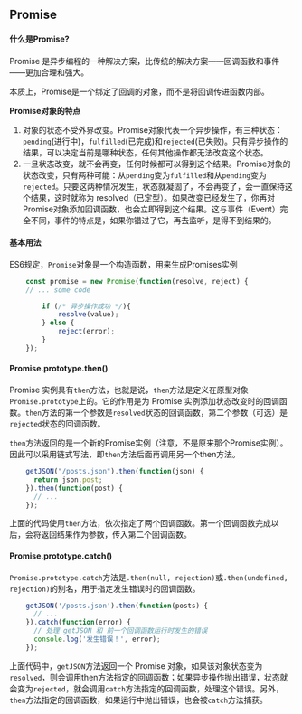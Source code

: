 ## Promise

####  什么是Promise?

Promise
是异步编程的一种解决方案，比传统的解决方案——回调函数和事件——更加合理和强大。  

本质上，Promise是一个绑定了回调的对象，而不是将回调传进函数内部。  

**Promise对象的特点**
1. 对象的状态不受外界改变。Promise对象代表一个异步操作，有三种状态：`pending`(进行中)，`fulfilled`(已完成)和`rejected`(已失败)。只有异步操作的结果，可以决定当前是哪种状态，任何其他操作都无法改变这个状态。  
2. 一旦状态改变，就不会再变，任何时候都可以得到这个结果。Promise对象的状态改变，只有两种可能：从`pending`变为`fulfilled`和从`pending`变为`rejected`。只要这两种情况发生，状态就凝固了，不会再变了，会一直保持这个结果，这时就称为 resolved（已定型）。如果改变已经发生了，你再对Promise对象添加回调函数，也会立即得到这个结果。这与事件（Event）完全不同，事件的特点是，如果你错过了它，再去监听，是得不到结果的。  


#### 基本用法
ES6规定，`Promise`对象是一个构造函数，用来生成Promises实例  

```JavaScript
    const promise = new Promise(function(resolve, reject) {
    // ... some code

        if (/* 异步操作成功 */){
            resolve(value);
        } else {
            reject(error);
        }
    });
```

#### Promise.prototype.then()

Promise 实例具有`then`方法，也就是说，`then`方法是定义在原型对象`Promise.prototype`上的。它的作用是为 Promise 实例添加状态改变时的回调函数。`then`方法的第一个参数是`resolved`状态的回调函数，第二个参数（可选）是`rejected`状态的回调函数。  

`then`方法返回的是一个新的Promise实例（注意，不是原来那个Promise实例）。因此可以采用链式写法，即`then`方法后面再调用另一个then方法。

```JavaScript
    getJSON("/posts.json").then(function(json) {
      return json.post;
    }).then(function(post) {
      // ...
    });

```
上面的代码使用`then`方法，依次指定了两个回调函数。第一个回调函数完成以后，会将返回结果作为参数，传入第二个回调函数。  


#### Promise.prototype.catch()

`Promise.prototype.catch`方法是`.then(null, rejection)`或`.then(undefined, rejection)`的别名，用于指定发生错误时的回调函数。

```JavaScript
    getJSON('/posts.json').then(function(posts) {
      // ...
    }).catch(function(error) {
      // 处理 getJSON 和 前一个回调函数运行时发生的错误
      console.log('发生错误！', error);
    });

```

上面代码中，`getJSON`方法返回一个 Promise 对象，如果该对象状态变为`resolved`，则会调用then方法指定的回调函数；如果异步操作抛出错误，状态就会变为`rejected`，就会调用`catch`方法指定的回调函数，处理这个错误。另外，`then`方法指定的回调函数，如果运行中抛出错误，也会被`catch`方法捕获。

